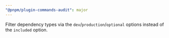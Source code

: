 ```yaml
---
"@pnpm/plugin-commands-audit": major
---
```


Filter dependency types via the `dev`/`production`/`optional` options instead of the `included` option.
